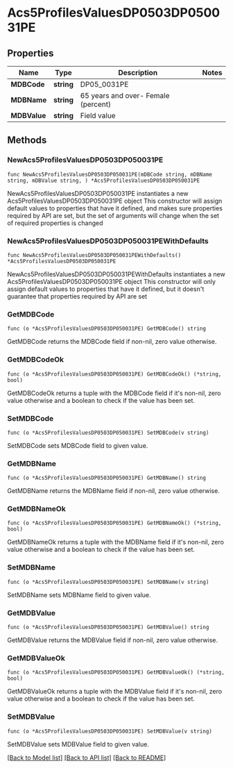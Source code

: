 # Acs5ProfilesValuesDP0503DP050031PE

## Properties

Name | Type | Description | Notes
------------ | ------------- | ------------- | -------------
**MDBCode** | **string** | DP05_0031PE | 
**MDBName** | **string** | 65 years and over- Female (percent) | 
**MDBValue** | **string** | Field value | 

## Methods

### NewAcs5ProfilesValuesDP0503DP050031PE

`func NewAcs5ProfilesValuesDP0503DP050031PE(mDBCode string, mDBName string, mDBValue string, ) *Acs5ProfilesValuesDP0503DP050031PE`

NewAcs5ProfilesValuesDP0503DP050031PE instantiates a new Acs5ProfilesValuesDP0503DP050031PE object
This constructor will assign default values to properties that have it defined,
and makes sure properties required by API are set, but the set of arguments
will change when the set of required properties is changed

### NewAcs5ProfilesValuesDP0503DP050031PEWithDefaults

`func NewAcs5ProfilesValuesDP0503DP050031PEWithDefaults() *Acs5ProfilesValuesDP0503DP050031PE`

NewAcs5ProfilesValuesDP0503DP050031PEWithDefaults instantiates a new Acs5ProfilesValuesDP0503DP050031PE object
This constructor will only assign default values to properties that have it defined,
but it doesn't guarantee that properties required by API are set

### GetMDBCode

`func (o *Acs5ProfilesValuesDP0503DP050031PE) GetMDBCode() string`

GetMDBCode returns the MDBCode field if non-nil, zero value otherwise.

### GetMDBCodeOk

`func (o *Acs5ProfilesValuesDP0503DP050031PE) GetMDBCodeOk() (*string, bool)`

GetMDBCodeOk returns a tuple with the MDBCode field if it's non-nil, zero value otherwise
and a boolean to check if the value has been set.

### SetMDBCode

`func (o *Acs5ProfilesValuesDP0503DP050031PE) SetMDBCode(v string)`

SetMDBCode sets MDBCode field to given value.


### GetMDBName

`func (o *Acs5ProfilesValuesDP0503DP050031PE) GetMDBName() string`

GetMDBName returns the MDBName field if non-nil, zero value otherwise.

### GetMDBNameOk

`func (o *Acs5ProfilesValuesDP0503DP050031PE) GetMDBNameOk() (*string, bool)`

GetMDBNameOk returns a tuple with the MDBName field if it's non-nil, zero value otherwise
and a boolean to check if the value has been set.

### SetMDBName

`func (o *Acs5ProfilesValuesDP0503DP050031PE) SetMDBName(v string)`

SetMDBName sets MDBName field to given value.


### GetMDBValue

`func (o *Acs5ProfilesValuesDP0503DP050031PE) GetMDBValue() string`

GetMDBValue returns the MDBValue field if non-nil, zero value otherwise.

### GetMDBValueOk

`func (o *Acs5ProfilesValuesDP0503DP050031PE) GetMDBValueOk() (*string, bool)`

GetMDBValueOk returns a tuple with the MDBValue field if it's non-nil, zero value otherwise
and a boolean to check if the value has been set.

### SetMDBValue

`func (o *Acs5ProfilesValuesDP0503DP050031PE) SetMDBValue(v string)`

SetMDBValue sets MDBValue field to given value.



[[Back to Model list]](../README.md#documentation-for-models) [[Back to API list]](../README.md#documentation-for-api-endpoints) [[Back to README]](../README.md)


